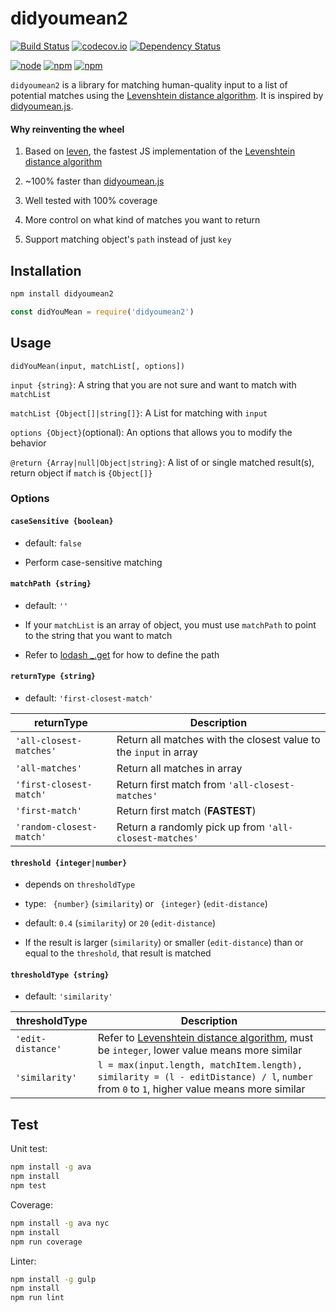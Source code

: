 [didyoumean.js]: https://github.com/dcporter/didyoumean.js
[Levenshtein distance algorithm]: https://en.wikipedia.org/wiki/Levenshtein_distance


# didyoumean2
[![Build Status](https://img.shields.io/travis/foray1010/didyoumean2.svg)](https://travis-ci.org/foray1010/didyoumean2)
[![codecov.io](https://img.shields.io/codecov/c/github/foray1010/didyoumean2.svg)](https://codecov.io/github/foray1010/didyoumean2?branch=master)
[![Dependency Status](https://img.shields.io/gemnasium/foray1010/didyoumean2.svg)](https://gemnasium.com/foray1010/didyoumean2)

[![node](https://img.shields.io/node/v/didyoumean2.svg)]()
[![npm](https://img.shields.io/npm/dm/didyoumean2.svg)]()
[![npm](https://img.shields.io/npm/l/didyoumean2.svg)]()

`didyoumean2` is a library for matching human-quality input to a list of potential matches using the [Levenshtein distance algorithm][].
It is inspired by [didyoumean.js][].

#### Why reinventing the wheel
1. Based on [leven](https://github.com/sindresorhus/leven), the fastest JS implementation of the [Levenshtein distance algorithm][]

2. ~100% faster than [didyoumean.js][]

3. Well tested with 100% coverage

4. More control on what kind of matches you want to return

5. Support matching object's `path` instead of just `key`


## Installation
```sh
npm install didyoumean2
```

```js
const didYouMean = require('didyoumean2')
```


## Usage
```
didYouMean(input, matchList[, options])
```

`input {string}`: A string that you are not sure and want to match with `matchList`

`matchList {Object[]|string[]}`: A List for matching with `input`

`options {Object}`(optional): An options that allows you to modify the behavior

`@return {Array|null|Object|string}`: A list of or single matched result(s), return object if `match` is `{Object[]}`

### Options
#### `caseSensitive {boolean}`
  - default: `false`

  - Perform case-sensitive matching

#### `matchPath {string}`
  - default: `''`

  - If your `matchList` is an array of object, you must use `matchPath` to point to the string that you want to match

  - Refer to [lodash _.get](https://lodash.com/docs#get) for how to define the path

#### `returnType {string}`
  - default: `'first-closest-match'`

| returnType               | Description                                                       |
|--------------------------|-------------------------------------------------------------------|
| `'all-closest-matches'`  | Return all matches with the closest value to the `input` in array |
| `'all-matches'`          | Return all matches in array                                       |
| `'first-closest-match'`  | Return first match from `'all-closest-matches'`                   |
| `'first-match'`          | Return first match (__FASTEST__)                                  |
| `'random-closest-match'` | Return a randomly pick up from `'all-closest-matches'`            |

#### `threshold {integer|number}`
  - depends on `thresholdType`

  - type: ` {number}` (`similarity`) or ` {integer}` (`edit-distance`)

  - default: `0.4` (`similarity`) or `20` (`edit-distance`)

  - If the result is larger (`similarity`) or smaller (`edit-distance`) than or equal to the `threshold`, that result is matched

#### `thresholdType {string}`
  - default: `'similarity'`

| thresholdType     | Description                                                                                                                               |
|-------------------|-------------------------------------------------------------------------------------------------------------------------------------------|
| `'edit-distance'` | Refer to [Levenshtein distance algorithm][], must be `integer`, lower value means more similar                                            |
| `'similarity'`    | `l = max(input.length, matchItem.length), similarity = (l - editDistance) / l`, `number` from `0` to `1`, higher value means more similar |


## Test
Unit test:
```sh
npm install -g ava
npm install
npm test
```

Coverage:
```sh
npm install -g ava nyc
npm install
npm run coverage
```

Linter:
```sh
npm install -g gulp
npm install
npm run lint
```
